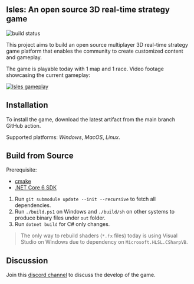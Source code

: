 ## Isles: An open source 3D real-time strategy game

![build status](https://github.com/yufeih/isles/actions/workflows/build.yml/badge.svg)

This project aims to build an open source multiplayer 3D real-time strategy game platform that enables the community to create customized content and gameplay.

The game is playable today with 1 map and 1 race. Video footage showcasing the current gameplay:

[![Isles gameplay](https://img.youtube.com/vi/rdRk1brPLQc/0.jpg)](https://www.youtube.com/watch?v=rdRk1brPLQc)

## Installation

To install the game, download the latest artifact from the main branch GitHub action.

Supported platforms: _Windows_, _MacOS_, _Linux_.

## Build from Source

Prerequisite:
- [cmake](https://cmake.org/download/)
- [.NET Core 6 SDK](https://dotnet.microsoft.com/download/dotnet/6.0)

1. Run `git submodule update --init --recursive` to fetch all dependencies.
2. Run `./build.ps1` on Windows and `./build/sh` on other systems to produce binary files under `out` folder.
3. Run `dotnet build` for C# only changes.

> The only way to rebuild  shaders (`*.fx` files) today is using Visual Studio on Windows due to dependency on `Microsoft.HLSL.CSharpVB`.

## Discussion

Join this [discord channel](https://discord.gg/YBSnhhxPTK) to discuss the develop of the game.
